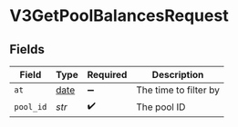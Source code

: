 # V3GetPoolBalancesRequest


## Fields

| Field                                                                | Type                                                                 | Required                                                             | Description                                                          |
| -------------------------------------------------------------------- | -------------------------------------------------------------------- | -------------------------------------------------------------------- | -------------------------------------------------------------------- |
| `at`                                                                 | [date](https://docs.python.org/3/library/datetime.html#date-objects) | :heavy_minus_sign:                                                   | The time to filter by                                                |
| `pool_id`                                                            | *str*                                                                | :heavy_check_mark:                                                   | The pool ID                                                          |